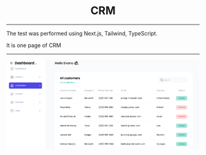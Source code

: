 <h1 align="center">CRM</h1>

---

The test was performed using Next.js, Tailwind, TypeScript.

It is one page of CRM

---

![Customers page](https://github.com/PVO-fullstack/test_crm/blob/master/public/crm.png)
